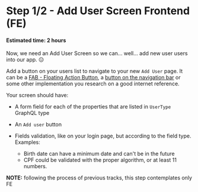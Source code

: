 # Step 1/2 - Add User Screen Frontend (FE)
#### Estimated time: 2 hours

Now, we need an Add User Screen so we can... well... add new user users into our app. 😑

Add a button on your users list to navigate to your new `Add User` page. It can be a [FAB - Floating Action Button](https://storage.googleapis.com/spec-host-backup/mio-components%2Fassets%2F1HDsE5gO9XoBBCQordDkSSjZeFGxoLNKY%2Fspecs-fab-placement.png), a [button on the navigation bar](https://i.stack.imgur.com/P3NvN.png) or some other implementation you research on a good internet reference.

Your screen should have:

- A form field for each of the properties that are listed in `UserType` GraphQL type

- An `Add user` button

- Fields validation, like on your login page, but according to the field type. Examples:
  - Birth date can have a minimum date and can't be in the future
  - CPF could be validated with the proper algorithm, or at least 11 numbers.

**NOTE:** following the process of previous tracks, this step contemplates only FE
